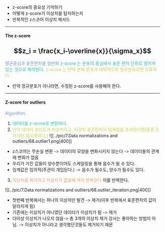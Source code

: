 - z-score의 중요성 기억하기
- 어떻게 z-score가 이상치를 탐지하는지
- 반복적인 z스코어 이상치 메서드

---
#### The z-score
## $$z_i = \frac{x_i-\overline{x}}{\sigma_x}$$
<span style="color:rgb(118, 147, 234)">평균중심과 표준편차를 일반화</span>
<span style="color:rgb(41, 194, 191)">z-score 는 분포의 중심에서  표준 편차 단위로 떨어져 있는 것으로 해석된다.</span>
<span style="color:rgb(205, 205, 81)">z-score 는 만약 현재 분포가 대략적으로 정규분포라면 유효하다.</span>
- 만약 정규분포가 아니라면, 수정된 z-score를 사용해야 한다.
---
#### Z-score for outliers

<span style="color:rgb(118, 147, 234)">Algorithm:</span> 
1. <span style="color:rgb(41, 194, 191)">데이터를 z-score로 변환하다.</span> 
2. <span style="color:rgb(205, 205, 81)">만약 데이터 포인트가 이상치이고, 이것이 표준편차의 임계점을 초과한다면(종종 3, 하지만 임시적이다.)</span> 
![[../pic/7.Data normalizations and outliers/68.outlier1.png|400]]
- z스코어는 무손실 변환 -> 데이터의 모양을 변화시키지 않는다 -> 데이터들의 관계에 변화가 없음
- 우리가 가진 값들이 양수뿐이어도 스케일링을 통해 음수가 될 수 있다.
- 임계값은 임의적(주관이 개입된다.) -> 음수가 될수도, 양수가 될수도 있다.
3. <span style="color:rgb(236, 158, 111)">이상치를 제거하고 이상치가 없을때 까지 반복한다</span> 
이를 반복한다.

![[../pic/7.Data normalizations and outliers/68.outlier_iteration.png|400]]
- 첫번째 반복에서는 하나의 이상치만 발견 -> 제거(이후 반복에서 표준편차의 값이 달라지게 됨)
- 기존에는 이상치가 아니였던 데이터가 이상치가 됨 -> 제거
- 더이상 이상치가 나오지 않음-> 총 3개의 이상치 제거
강사는 좋아하는 방법이 아님. -> 이상치가 아니라고 생각했던것들도 제거되기 때문

